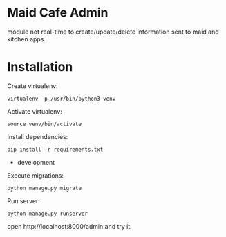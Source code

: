 Maid Cafe Admin
====

module not real-time to create/update/delete information sent to maid and kitchen apps.

# Installation

Create virtualenv:

```
virtualenv -p /usr/bin/python3 venv
```

Activate virtualenv:

```
source venv/bin/activate
```

Install dependencies:

```
pip install -r requirements.txt
```

* development

Execute migrations:

```
python manage.py migrate
```

Run server:

```
python manage.py runserver
```

open http://localhost:8000/admin and try it.
